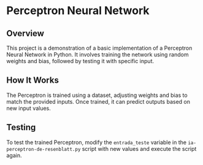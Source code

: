# Perceptron Neural Network

## Overview

This project is a demonstration of a basic implementation of a Perceptron Neural Network in Python. It involves training the network using random weights and bias, followed by testing it with specific input.

## How It Works

The Perceptron is trained using a dataset, adjusting weights and bias to match the provided inputs. Once trained, it can predict outputs based on new input values.

## Testing

To test the trained Perceptron, modify the `entrada_teste` variable in the `ia-perceptron-de-resenblatt.py` script with new values and execute the script again.

